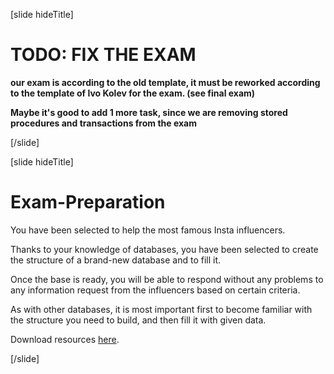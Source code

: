 [slide hideTitle]

# TODO: FIX THE EXAM 

**our exam is according to the old template, it must be reworked according to the template of Ivo Kolev for the exam. (see final exam)**

**Maybe it's good to add 1 more task, since we are removing stored procedures and transactions from the exam**

[/slide]

[slide hideTitle]

# Exam-Preparation

You have been selected to help the most famous Insta influencers. 

Thanks to your knowledge of databases, you have been selected to create the structure of a brand-new database and to fill it.

Once the base is ready, you will be able to respond without any problems to any information request from the influencers based on certain criteria. 

As with other databases, it is most important first to become familiar with the structure you need to build, and then fill it with given data.

Download resources [here](https://mega.nz/file/XEhwXCyT#j73ZVRsDHrV3UGtOVdeCKx2Mfo8J782BeM4x_ZNGbJk).

[/slide]

